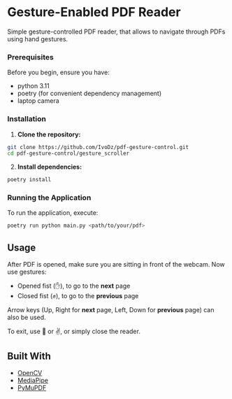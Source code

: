 # Gesture-Enabled PDF Reader

Simple gesture-controlled PDF reader, that allows to navigate through PDFs using hand gestures. 

### Prerequisites

Before you begin, ensure you have:
- python 3.11
- poetry (for convenient dependency management)
- laptop camera

### Installation

1. **Clone the repository:**
  
  ```bash
  git clone https://github.com/IvoDz/pdf-gesture-control.git
  cd pdf-gesture-control/gesture_scroller
  ```

2. **Install dependencies:**

  ```bash
  poetry install
  ```

### Running the Application

To run the application, execute:
    
  ```bash
  poetry run python main.py <path/to/your/pdf>
  ```

## Usage

After PDF is opened, make sure you are sitting in front of the webcam. Now use gestures:
- Opened fist (✋), to go to the **next** page 
- Closed fist (✊), to go to the **previous** page

Arrow keys (Up, Right for **next** page, Left, Down for **previous** page) can also be used.

To exit, use 🤘 or ✌️, or simply close the reader.

## Built With
- [OpenCV](https://opencv.org/) 
- [MediaPipe](https://mediapipe.dev/) 
- [PyMuPDF](https://pymupdf.readthedocs.io/) 

